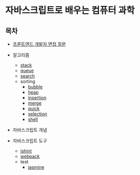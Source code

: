 # 자바스크립트로 배우는 컴퓨터 과학

## 목차

-   [프론트엔드 개발자 면접 질문](/interview/README.md)
-   알고리즘

    -   [stack](/algorithmus/stack/README.md)
    -   [queue](/algorithmus/queue/README.md)
    -   [search](/algorithmus/search/README.md)
    -   sorting
        -   [bubble](/algorithmus/sorting/bubble/README.md)
        -   [heap](/algorithmus/sorting/heap/README.md)
        -   [insertion](/algorithmus/sorting/insertion/README.md)
        -   [merge](/algorithmus/sorting/merge/README.md)
        -   [quick](/algorithmus/sorting/quick/README.md)
        -   [selection](/algorithmus/sorting/selection/README.md)
        -   [shell](/algorithmus/sorting/shell/README.md)

-   자바스크립트 개념
-   자바스크립트 도구
    -   [jshint](/tools/jshint/README.md)
    -   [webpack](/tools/webpack/README.md)
    -   test
        -   [jasmine](/tools/test/jasmine/README.md)
